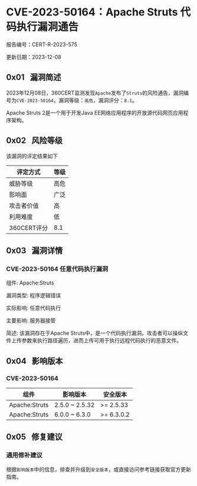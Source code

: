 # CVE-2023-50164：Apache Struts 代码执行漏洞通告

报告编号：CERT-R-2023-575

更新日期：2023-12-08

## 0x01   漏洞简述

2023年12月08日，360CERT监测发现`Apache`发布了`Struts`的风险通告，漏洞编号为`CVE-2023-50164`，漏洞等级：`高危`，漏洞评分：`8.1`。

Apache Struts 2是一个用于开发Java EE网络应用程序的开放源代码网页应用程序架构。

## 0x02   风险等级

该漏洞的评定结果如下

|评定方式|等级|
|---|---|
|威胁等级|高危|
|影响面|广泛|
|攻击者价值|高|
|利用难度|低|
|360CERT评分|8.1|

## 0x03   漏洞详情

### CVE-2023-50164 任意代码执行漏洞

组件: Apache:Struts

漏洞类型: 程序逻辑错误

实际影响: 任意代码执行

主要影响: 服务器接管

简述: 该漏洞存在于Apache Struts中，是一个代码执行漏洞。攻击者可以操纵文件上传参数来执行路径遍历，进而上传可用于执行远程代码执行的恶意文件。

## 0x04   影响版本

### CVE-2023-50164

|组件|影响版本|安全版本|
|---|---|---|
|Apache:Struts|2.5.0 ~ 2.5.32|>= 2.5.33|
|Apache:Struts|6.0.0 ~ 6.3.0|>= 6.3.0.2|

## 0x05   修复建议

### 通用修补建议

根据`影响版本`中的信息，排查并升级到`安全版本`，或直接访问参考链接获取官方更新指南。